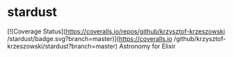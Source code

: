 # stardust
[![Coverage Status](https://coveralls.io/repos/github/krzysztof-krzeszowski /stardust/badge.svg?branch=master)](https://coveralls.io /github/krzysztof-krzeszowski/stardust?branch=master)
Astronomy for Elixir
